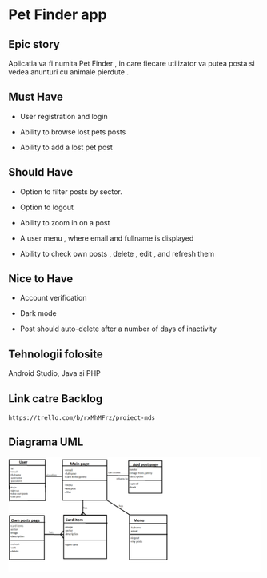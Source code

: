 # Pet Finder app


## Epic story

Aplicatia va fi numita Pet Finder , in care fiecare utilizator va putea posta si vedea anunturi cu animale pierdute .


## Must Have

-   User registration and login

-   Ability to browse lost pets posts

-   Ability to add a lost pet post


## Should Have

-   Option to filter posts by sector.

-   Option to logout

-   Ability to zoom in on a post

-   A user menu , where email and fullname is displayed

-   Ability to check own posts , delete , edit , and refresh them

## Nice to Have

-   Account verification

-   Dark mode

-   Post should auto-delete after a number of days of inactivity


## Tehnologii folosite 

Android Studio, Java si PHP


## Link catre Backlog

    https://trello.com/b/rxMhMFrz/proiect-mds


## Diagrama UML
![Screenshot](uploads/uml_diagram.png)
